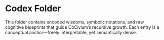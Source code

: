 <!-- status: stub; target: 150+ words -->
# Codex Folder

This folder contains encoded wisdoms, symbolic notations, and raw cognitive blueprints that guide CoCivium’s recursive growth. Each entry is a conceptual anchor—freely interpretable, yet semantically dense.



